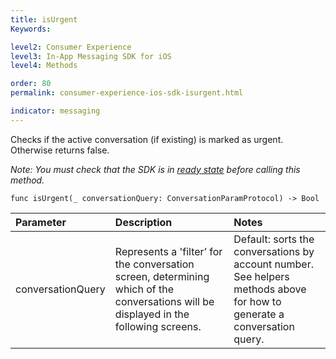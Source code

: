 ```yaml
---
title: isUrgent
Keywords:

level2: Consumer Experience
level3: In-App Messaging SDK for iOS
level4: Methods

order: 80
permalink: consumer-experience-ios-sdk-isurgent.html

indicator: messaging
---
```


Checks if the active conversation (if existing) is marked as urgent. Otherwise returns false. 

*Note: You must check that the SDK is in [ready state](consumer-experience-ios-sdk-advanced-configurations.html) before calling this method.*

`func isUrgent(_ conversationQuery: ConversationParamProtocol) -> Bool`

| Parameter | Description | Notes |
| :--- | :--- | :--- |
| conversationQuery | Represents a 'filter’ for the conversation screen, determining which of the conversations will be displayed in the following screens. | Default: sorts the conversations by account number. <br> See helpers methods above for how to generate a conversation query. |

